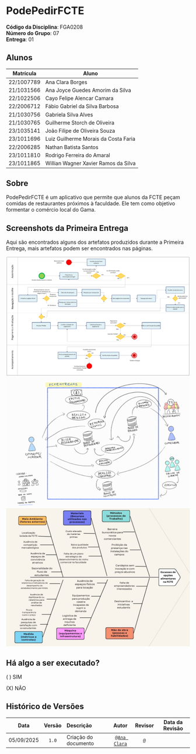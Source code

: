# PodePedirFCTE

**Código da Disciplina**: FGA0208<br>
**Número do Grupo**: 07<br>
**Entrega**: 01<br>

## Alunos
| Matrícula | Aluno |
| -- | -- |
| 22/1007789 | Ana Clara Borges |
| 21/1031566 | Ana Joyce Guedes Amorim da Silva |
| 22/1022506 | Cayo Felipe Alencar Camara |
| 22/2006712 | Fábio Gabriel da Silva Barbosa |
| 21/1030756 | Gabriela Silva Alves |
| 21/1030765 | Guilherme Storch de Oliveira |
| 23/1035141 | João Filipe de Oliveira Souza |
| 23/1011696 | Luiz Guilherme Morais da Costa Faria |
| 22/2006285 | Nathan Batista Santos |
| 23/1011810 | Rodrigo Ferreira do Amaral |
| 23/1011865 | Willian Wagner Xavier Ramos da Silva |

## Sobre 
PodePedirFCTE é um aplicativo que permite que alunos da FCTE peçam comidas de restaurantes próximos à faculdade. Ele tem como objetivo formentar o comércio local do Gama.

## Screenshots da Primeira Entrega

Aqui são encontrados alguns dos artefatos produzidos durante a Primeira Entrega, mais artefatos podem ser encontrados nas páginas.

![BPMN-Uso](./Base/assets/FCTEntregas-Comprador-BPMN.png)
![RichPicture](./Base/assets/artefatos-generalistas/RICHPICTURE1.png)
![Ishikawa](./Base/assets/artefatos-generalistas/ISHIKAWA.png)

## Há algo a ser executado?

( ) SIM

(X) NÃO

## Histórico de Versões


| **Data**       | **Versão** | **Descrição**                         | **Autor**                                      | **Revisor**                                      | **Data da Revisão** |
| :--------: | :----: | :-------------------------------- | :----------------------------------------: | :----------------------------------------: | :-------------: |
| 05/09/2025 |  `1.0`   | Criação do documento |[`@Ana Clara`](https://github.com/anabborges) | [`@`](https://github.com/) |    |